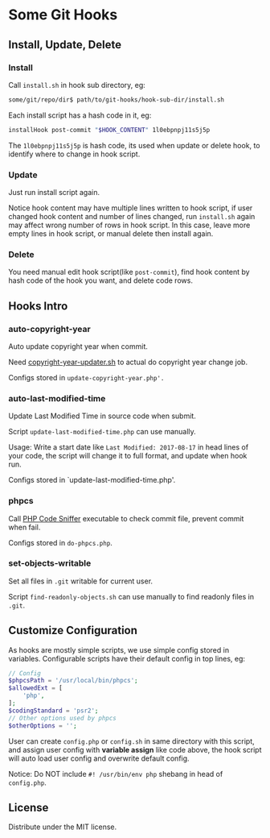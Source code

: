 # Some Git Hooks



## Install, Update, Delete


### Install

Call `install.sh` in hook sub directory, eg:

```bash
some/git/repo/dir$ path/to/git-hooks/hook-sub-dir/install.sh
```

Each install script has a hash code in it, eg:

```bash
installHook post-commit "$HOOK_CONTENT" 1l0ebpnpj11s5j5p
```

The `1l0ebpnpj11s5j5p` is hash code, its used when update or delete hook, to
identify where to change in hook script.


### Update

Just run install script again.

Notice hook content may have multiple lines written to hook script, if user
changed hook content and number of lines changed, run `install.sh` again may
affect wrong number of rows in hook script. In this case, leave more empty lines
in hook script, or manual delete then install again.


### Delete

You need manual edit hook script(like `post-commit`),  find hook content by hash
code of the hook you want, and delete code rows.



## Hooks Intro


### auto-copyright-year

Auto update copyright year when commit.

Need [copyright-year-updater.sh](https://github.com/fwolf/copyright-year-updater.sh)
to actual do copyright year change job.

Configs stored in `update-copyright-year.php'.`


### auto-last-modified-time

Update Last Modified Time in source code when submit.

Script `update-last-modified-time.php` can use manually.

Usage: Write a start date like `Last Modified: 2017-08-17` in head lines of your
code, the script will change it to full format, and update when hook run.

Configs stored in `update-last-modified-time.php'.


### phpcs


Call [PHP Code Sniffer](https://github.com/squizlabs/PHP_CodeSniffer) executable
to check commit file, prevent commit when fail.

Configs stored in `do-phpcs.php`.



### set-objects-writable


Set all files in `.git` writable for current user.

Script `find-readonly-objects.sh` can use manually to find readonly files in
`.git`.



## Customize Configuration

As hooks are mostly simple scripts, we use simple config stored in variables.
Configurable scripts have their default config in top lines, eg:

```php
// Config
$phpcsPath = '/usr/local/bin/phpcs';
$allowedExt = [
    'php',
];
$codingStandard = 'psr2';
// Other options used by phpcs
$otherOptions = '';
```

User can create `config.php` or `config.sh` in same directory with this script,
and assign user config with __variable assign__ like code above, the hook script
will auto load user config and overwrite default config.

Notice: Do NOT include `#! /usr/bin/env php` shebang in head of `config.php`.



## License

Distribute under the MIT license.
